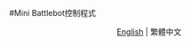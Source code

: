 #Mini Battlebot控制程式

<p align="center">
  <a href="README_EN.md">English</a> |
  <span>繁體中文</span>
</p>
